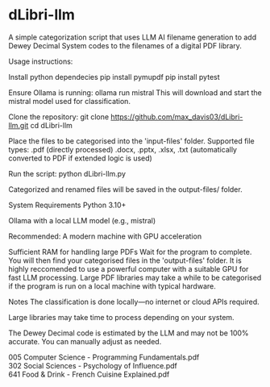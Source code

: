# dLibri-llm
A simple categorization script that uses LLM AI filename generation to add Dewey Decimal System codes to the filenames of a digital PDF library.

Usage instructions:

Install python dependecies
pip install pymupdf
pip install pytest

Ensure Ollama is running:
ollama run mistral
This will download and start the mistral model used for classification.

Clone the repository:
git clone https://github.com/max_davis03/dLibri-llm.git
cd dLibri-llm

Place the files to be categorised into the 'input-files' folder.
Supported file types:
.pdf (directly processed)
.docx, .pptx, .xlsx, .txt (automatically converted to PDF if extended logic is used)

Run the script:
python dLibri-llm.py


Categorized and renamed files will be saved in the output-files/ folder.


System Requirements
Python 3.10+

Ollama with a local LLM model (e.g., mistral)

Recommended:
A modern machine with GPU acceleration

Sufficient RAM for handling large PDFs
Wait for the program to complete. You will then find your categorised files in the 'output-files' folder.
It is highly reccomended to use a powerful computer with a suitable GPU for fast LLM processing. Large PDF libraries may take a while to be categorised if the program is run on a local machine with typical hardware.


Notes
The classification is done locally—no internet or cloud APIs required.

Large libraries may take time to process depending on your system.

The Dewey Decimal code is estimated by the LLM and may not be 100% accurate. You can manually adjust as needed.


005 Computer Science - Programming Fundamentals.pdf  
302 Social Sciences - Psychology of Influence.pdf  
641 Food & Drink - French Cuisine Explained.pdf
